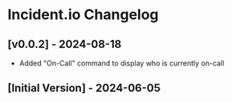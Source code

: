 # Incident.io Changelog

## [v0.0.2] - 2024-08-18

- Added "On-Call" command to display who is currently on-call

## [Initial Version] - 2024-06-05
